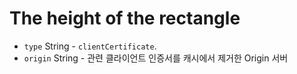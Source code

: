 # The height of the rectangle

* `type` String - `clientCertificate`.
* `origin` String - 관련 클라이언트 인증서를 캐시에서 제거한 Origin 서버